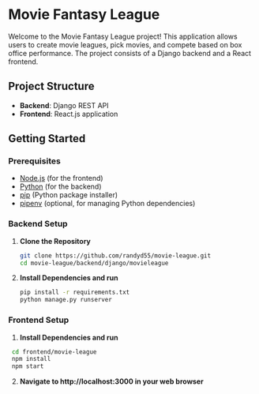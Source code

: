 # Movie Fantasy League

Welcome to the Movie Fantasy League project! This application allows users to create movie leagues, pick movies, and compete based on box office performance. The project consists of a Django backend and a React frontend.

## Project Structure

- **Backend**: Django REST API
- **Frontend**: React.js application

## Getting Started

### Prerequisites

- [Node.js](https://nodejs.org/) (for the frontend)
- [Python](https://www.python.org/) (for the backend)
- [pip](https://pip.pypa.io/en/stable/) (Python package installer)
- [pipenv](https://pipenv.pypa.io/en/latest/) (optional, for managing Python dependencies)

### Backend Setup

1. **Clone the Repository**

   ```bash
   git clone https://github.com/randyd55/movie-league.git
   cd movie-league/backend/django/movieleague

2. **Install Dependencies and run**
    ```bash
   pip install -r requirements.txt
   python manage.py runserver


### Frontend Setup

1. **Install Dependencies and run**
  ```bash
   cd frontend/movie-league
   npm install
   npm start
```
2. **Navigate to http://localhost:3000 in your web browser**
